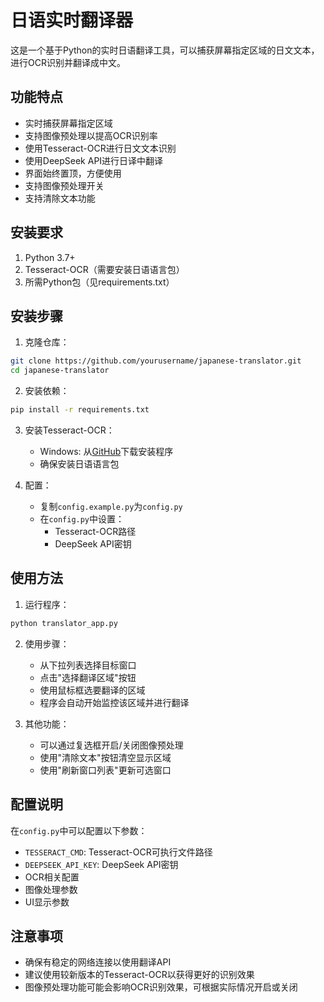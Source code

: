# 日语实时翻译器

这是一个基于Python的实时日语翻译工具，可以捕获屏幕指定区域的日文文本，进行OCR识别并翻译成中文。

## 功能特点

- 实时捕获屏幕指定区域
- 支持图像预处理以提高OCR识别率
- 使用Tesseract-OCR进行日文文本识别
- 使用DeepSeek API进行日译中翻译
- 界面始终置顶，方便使用
- 支持图像预处理开关
- 支持清除文本功能

## 安装要求

1. Python 3.7+
2. Tesseract-OCR（需要安装日语语言包）
3. 所需Python包（见requirements.txt）

## 安装步骤

1. 克隆仓库：
```bash
git clone https://github.com/yourusername/japanese-translator.git
cd japanese-translator
```

2. 安装依赖：
```bash
pip install -r requirements.txt
```

3. 安装Tesseract-OCR：
   - Windows: 从[GitHub](https://github.com/UB-Mannheim/tesseract/wiki)下载安装程序
   - 确保安装日语语言包

4. 配置：
   - 复制`config.example.py`为`config.py`
   - 在`config.py`中设置：
     - Tesseract-OCR路径
     - DeepSeek API密钥

## 使用方法

1. 运行程序：
```bash
python translator_app.py
```

2. 使用步骤：
   - 从下拉列表选择目标窗口
   - 点击"选择翻译区域"按钮
   - 使用鼠标框选要翻译的区域
   - 程序会自动开始监控该区域并进行翻译

3. 其他功能：
   - 可以通过复选框开启/关闭图像预处理
   - 使用"清除文本"按钮清空显示区域
   - 使用"刷新窗口列表"更新可选窗口

## 配置说明

在`config.py`中可以配置以下参数：

- `TESSERACT_CMD`: Tesseract-OCR可执行文件路径
- `DEEPSEEK_API_KEY`: DeepSeek API密钥
- OCR相关配置
- 图像处理参数
- UI显示参数

## 注意事项

- 确保有稳定的网络连接以使用翻译API
- 建议使用较新版本的Tesseract-OCR以获得更好的识别效果
- 图像预处理功能可能会影响OCR识别效果，可根据实际情况开启或关闭